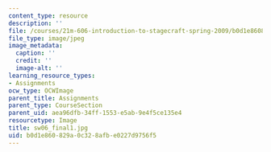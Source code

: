 ```yaml
---
content_type: resource
description: ''
file: /courses/21m-606-introduction-to-stagecraft-spring-2009/b0d1e860829a0c328afbe0227d9756f5_sw06_final1.jpg
file_type: image/jpeg
image_metadata:
  caption: ''
  credit: ''
  image-alt: ''
learning_resource_types:
- Assignments
ocw_type: OCWImage
parent_title: Assignments
parent_type: CourseSection
parent_uid: aea96dfb-34ff-1553-e5ab-9e4f5ce135e4
resourcetype: Image
title: sw06_final1.jpg
uid: b0d1e860-829a-0c32-8afb-e0227d9756f5
---
```

